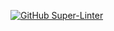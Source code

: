 [![GitHub Super-Linter](https://github.com/Dzhango/cse-110-team-6/workflows/Lint%20Code%20Base/badge.svg)](https://github.com/marketplace/actions/super-linter)
